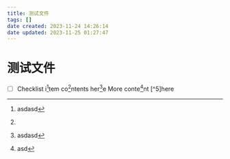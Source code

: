 ```yaml
---
title: 测试文件
tags: []
date created: 2023-11-24 14:26:14
date updated: 2023-11-25 01:27:47
---
```


# 测试文件

- [ ] Checklist i[^1]tem co[^2]ntents her[^3]e More conte[^4]nt [^5]here

[^1]: asdasd
[^2]:
[^3]: asdasd
[^4]: asd
